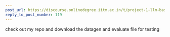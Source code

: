 ```yaml
---
post_url: https://discourse.onlinedegree.iitm.ac.in/t/project-1-llm-based-automation-agent-discussion-thread-tds-jan-2025/164277/121
reply_to_post_number: 119
---
```

check out my repo and download the datagen and evaluate file for testing